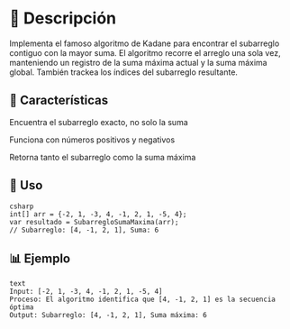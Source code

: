 # 📝 Descripción
Implementa el famoso algoritmo de Kadane para encontrar el subarreglo contiguo con la mayor suma. El algoritmo recorre el arreglo una sola vez, manteniendo un registro de la suma máxima actual y la suma máxima global. También trackea los índices del subarreglo resultante.

## 🔧 Características
Encuentra el subarreglo exacto, no solo la suma

Funciona con números positivos y negativos

Retorna tanto el subarreglo como la suma máxima

## 🚀 Uso
```
csharp
int[] arr = {-2, 1, -3, 4, -1, 2, 1, -5, 4};
var resultado = SubarregloSumaMaxima(arr);
// Subarreglo: [4, -1, 2, 1], Suma: 6
```
## 📊 Ejemplo
```
text
Input: [-2, 1, -3, 4, -1, 2, 1, -5, 4]
Proceso: El algoritmo identifica que [4, -1, 2, 1] es la secuencia óptima
Output: Subarreglo: [4, -1, 2, 1], Suma máxima: 6
```